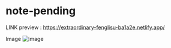 # note-pending


LINK preview : https://extraordinary-fenglisu-ba1a2e.netlify.app/



Image 
![image](https://user-images.githubusercontent.com/103920174/232507543-d64a374a-0981-4d66-af9a-fd743f7b181c.png)
